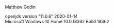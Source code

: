 Matthew Godin  
 
openjdk version "11.0.6" 2020-01-14  
Microsoft Windows 10 Home 10.0.18362 Build 18362
